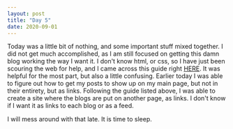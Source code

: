 ```yaml
---
layout: post
title: "Day 5"
date: 2020-09-01
---
```


Today was a little bit of nothing, and some important stuff mixed together. I did not get much accomplished, as I am still focused on getting this damn blog working the way I want it. I don't know html, or css, so I have just been scouring the web for help, and I came across this guide right [HERE](http://jmcglone.com/guides/github-pages/). It was helpful for the most part, but also a little confusing. Earlier today I was able to figure out how to get my posts to show up on my main page, but not in their entirety, but as links. Following the guide listed above, I was able to create a site where the blogs are put on another page, as links. I don't know if I want it as links to each blog or as a feed.

I will mess around with that late. It is time to sleep.
